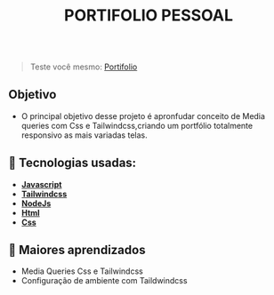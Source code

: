 <h1 align=center> PORTIFOLIO PESSOAL </h1>

<br>


<br>

> Teste você mesmo: <a href="https://portfolio-ronaldo-fidelis.netlify.app/" target="_blank">Portifolio</a>

## Objetivo

- O principal objetivo desse projeto é apronfudar conceito de Media queries com Css e Tailwindcss,criando um portfólio totalmente responsivo as mais variadas telas.

## 🚀 Tecnologias usadas:

* **[ Javascript ](https://developer.mozilla.org/en-US/docs/Web/JavaScript)**
* **[ Tailwindcss ](https://tailwindcss.com/)**
* **[ NodeJs ](https://nodejs.org/en)**
* **[ Html ](https://developer.mozilla.org/pt-BR/docs/Web/HTML)**
* **[ Css ](https://developer.mozilla.org/pt-BR/docs/Web/CSS)**

## 📝 Maiores aprendizados

* Media Queries Css e Tailwindcss
* Configuração de ambiente com Taildwindcss
